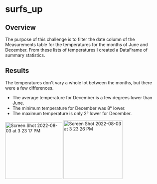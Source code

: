 # surfs_up

## Overview

The purpose of this challenge is to filter the date column of the Measurements table for the temperatures for the months of June and December. From these lists of temperatures I created a DataFrame of summary statistics.

## Results

The temperatures don't vary a whole lot between the months, but there were a few differences.
* The average temperature for December is a few degrees lower than June.
* The minimum temperature for December was 8° lower.
* The maximum temperature is only 2° lower for December.

<img width="183" alt="Screen Shot 2022-08-03 at 3 23 17 PM" src="https://user-images.githubusercontent.com/106006911/182707815-3cc5a930-34c5-4d50-82f0-a6d20705121e.png">
<img width="189" alt="Screen Shot 2022-08-03 at 3 23 26 PM" src="https://user-images.githubusercontent.com/106006911/182707838-f59c3d1e-c54c-44e8-a3ea-29a203c23098.png">
